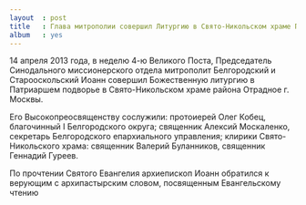 ```yaml
---
layout  : post
title   : Глава митрополии совершил Литургию в Свято-Никольском храме Патриаршего подворья в Отрадном
album   : yes
---
```

14 апреля 2013 года, в неделю 4-ю Великого Поста, Председатель Синодального миссионерского отдела митрополит Белгородский и Старооскольский Иоанн совершил Божественную литургию в Патриаршем подворье в Свято-Никольском храме района Отрадное г. Москвы.

Его Высокопреосвященству сослужили: протоиерей Олег Кобец, благочинный I Белгородского округа; священник Алексий Москаленко, секретарь Белгородского епархиального управления; клирики Свято-Никольского храма: священник Валерий Буланников, священник Геннадий Гуреев.

По прочтении Святого Евангелия архиепископ Иоанн обратился к верующим с архипастырским словом, посвященным Евангельскому чтению
